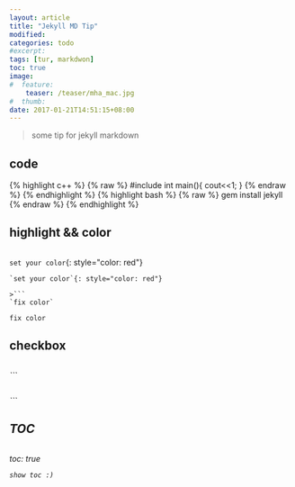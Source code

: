 ```yaml
---
layout: article
title: "Jekyll MD Tip"
modified:
categories: todo
#excerpt:
tags: [tur, markdwon]
toc: true
image:
#  feature:
    teaser: /teaser/mha_mac.jpg
#  thumb:
date: 2017-01-21T14:51:15+08:00
---
```

>some tip for jekyll markdown

## code

{% highlight c++ %}
{% raw %}
#include <iostream>
int main(){
    cout<<1;
}
{% endraw %}
{% endhighlight %}
{% highlight bash %}
{% raw %}
gem install jekyll
{% endraw %}
{% endhighlight %}


## highlight && color

>```
`set your color`{: style="color: red"}
```
`set your color`{: style="color: red"}

>```
`fix color`
```
`fix color`


## checkbox

>```
<i class="fa fa-check-square-o">
```
<i class="fa fa-check-square-o">

>```
<i class="fa fa-square-o">
```
<i class="fa fa-square-o">

## TOC

>```
toc: true
```
show toc :)










